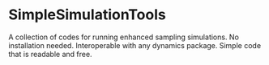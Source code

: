 # SimpleSimulationTools
A collection of codes for running enhanced sampling simulations. No installation needed. Interoperable with any dynamics package. Simple code that is readable and free.
